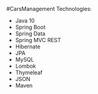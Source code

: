 #CarsManagement
Technologies:
<ul>
    <li>Java 10</li>
    <li>Spring Boot</li>
    <li>Spring Data</li>
    <li>Spring MVC REST</li>
    <li>Hibernate</li>
    <li>JPA</li>
    <li>MySQL</li>
    <li>Lombok</li>
    <li>Thymeleaf</li>
    <li>JSON</li>
    <li>Maven</li>
</ul>
